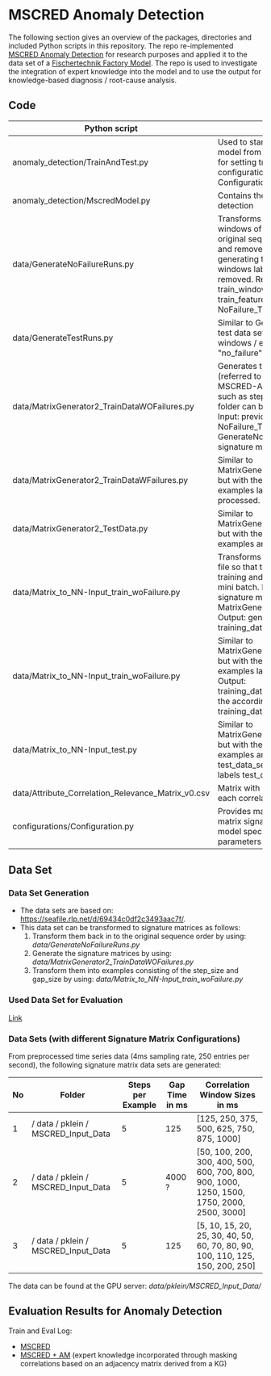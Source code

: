 # MSCRED Anomaly Detection
The following section gives an overview of the packages, directories and included Python scripts in this repository. 
The repo re-implemented [MSCRED Anomaly Detection](https://arxiv.org/abs/1811.08055) for research purposes and applied it to the data set of a [Fischertechnik
Factory Model](https://www.wi2.uni-trier.de/shared/publications/2019_KleinBergmann_Predictive_Maintenance_data_generation_machine_learning.pdf). The repo is used to investigate the integration of expert knowledge into the model and to use the output for knowledge-based diagnosis / root-cause analysis.

## Code

| Python script | Purpose |
| ---      		|  ------  |
| anomaly_detection/TrainAndTest.py   | Used to start a training and to evaluate a model from MscredModel.py. Opportunity for setting training and testing relevant configurations (in addition to Configurations.py)   |
| anomaly_detection/MscredModel.py   | Contains the Keras/TF models for anomaly detection   |
| data/GenerateNoFailureRuns.py      		| Transforms previously extracted 4 seconds windows of time series back into their original sequence (named run or trajectory) and removes overlapping sections. For generating the training data, time series windows labeled not as "no_failures" are removed.  Requires as Input: train_window_times.npy, train_labels.npy, train_features.npy. Generates Output: NoFailure_Train_runs.npz  |
| data/GenerateTestRuns.py     		|  Similar to GenerateNoFailureRuns.py for the test data set. Considers also time series windows / examples that are not labeled as "no_failure"  |
| data/MatrixGenerator2_TrainDataWOFailures.py     		|  Generates the correlation matrices (referred to as signature matrices within the MSCRED-AD framework) and the settings such as step_size, win_size(s) and output folder can be defined via Configuration.py. Input: previously generated NoFailure_Train_runs.npz (by GenerateNoFailureRuns.py). Ouput: signature matrices|
| data/MatrixGenerator2_TrainDataWFailures.py     		| Similar to MatrixGenerator2_TrainDataWOFailures.py but with the difference that only training examples labelled as failures are processed. |
| data/MatrixGenerator2_TestData.py     		|  Similar to MatrixGenerator2_TrainDataWOFailures.py but with the difference that only test examples are processed |
| data/Matrix_to_NN-Input_train_woFailure.py | Transforms all the signature matrices in one file so that this need not to be done during training and provides the probability for mini batch. Input: previously generated signature matrices (by MatrixGenerator2_TrainDataWOFailures.py). Output: generates training_data_set_3_trainWoFailure.npy  |
| data/Matrix_to_NN-Input_train_woFailure.py |  Similar to MatrixGenerator2_TrainDataWOFailures.py but with the difference that only training examples labelled as failures are processed  Output: training_data_set_3_trainWFailure.npy with the according labels training_data_set_3_failure_labels.npy    |
| data/Matrix_to_NN-Input_test.py | Similar to MatrixGenerator2_TrainDataWOFailures.py but with the difference that only test examples are processed  Output: test_data_set_3.npy with the according labels test_data_set_3_failure_labels.npy |
| data/Attribute_Correlation_Relevance_Matrix_v0.csv | Matrix with manually defined relevance for each correlation between data streams |
| configurations/Configuration.py | Provides mainly configuration settings for matrix signature generation as well as some model specific as well as training specific parameters |

## Data Set
### Data Set Generation
- The data sets are based on: https://seafile.rlp.net/d/69434c0df2c3493aac7f/.
- This data set can be transformed to signature matrices as follows:
    1. Transform them back in to the original sequence order by using: <i>data/GenerateNoFailureRuns.py </i>
    2. Generate the signature matrices by using: <i>data/MatrixGenerator2_TrainDataWOFailures.py </i>	
    3. Transform them into examples consisting of the step_size and gap_size by using: <i>data/Matrix_to_NN-Input_train_woFailure.py </i>
### Used Data Set for Evaluation
[Link](https://drive.google.com/file/d/18hSnNYVEIFJa2thCRQfzRFRLcnt3Qxez/view?usp=drive_link)

### Data Sets (with different Signature Matrix Configurations)
From preprocessed time series data (4ms sampling rate, 250 entries per second), the following signature matrix data sets are generated:

| No | Folder | Steps per Example | Gap Time in ms | Correlation Window Sizes in ms|
| ------ | ------ | ------ | ------ | ------|
| 1 | / data / pklein / MSCRED_Input_Data | 5 | 125 | [125, 250, 375, 500, 625, 750, 875, 1000]|
| 2 | / data / pklein / MSCRED_Input_Data | 5 | 4000 ? | [50, 100, 200, 300, 400, 500, 600, 700, 800, 900, 1000, 1250, 1500, 1750, 2000, 2500, 3000]|
| 3 | / data / pklein / MSCRED_Input_Data | 5 | 125 | [5, 10, 15, 20, 25, 30, 40, 50, 60, 70, 80, 90, 100, 110, 125, 150, 200, 250] |

The data can be found at the GPU server: <i>data/pklein/MSCRED_Input_Data/</i> 

## Evaluation Results for Anomaly Detection
Train and Eval Log:
- [MSCRED](https://drive.google.com/file/d/1nyPK6VyBN0LcDWq7zdmPhDyHCk3ooai1/view?usp=drive_link)
- [MSCRED + AM](https://drive.google.com/file/d/1CRxZIVQBZzjj8p7mQXnatX4dI7aZWGNY/view?usp=drive_link) (expert knowledge incorporated through masking correlations based on an adjacency matrix derived from a KG)